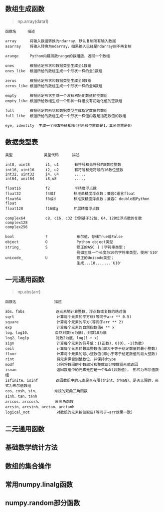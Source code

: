 ## 数组生成函数
> np.array(data1)

    函数名     描述
    
    array      将输入数据转换为ndarray，默认复制所有输入数据
    asarray    将输入转换为ndarray，如果输入已经是ndarray则不再复制
    
    arange     Python内建函数range的数组版，返回一个数组
    
    ones       根据给定形状和数据类型生成全1数组  
    ones_like  根据所给的数组生成一个形状一样的全1数组
    
    zeros      根据给定形状和数据类型生成全0数组   
    zeros_like 根据所给的数组生成一个形状一样的全0数组
    
    empty      根据给定形状生成一个没有初始化数值的空数组  
    empty_like 根据所给数组生成一个形状一样但没有初始化值的空数组
    
    full       根据给定的形状和数据类型生成指定数值的数组
    full_like  根据所给的数组生成一个形状一样但内容是指定数值的数组
    
    eye, identity  生成一个NXN特征矩阵(对角线位置都是1，其余位置是0)
## 数据类型表
    类型              类型代码      描述
    
    int8, uint8       i1, u1       有符号和无符号的8数位整数
    int16, uint16     i2, u2       有符号和无符号的16数位整数
    int32, uint32     i4, u4       .....
    int64, unit64     i8,u8        .....
    
    float16           f2           半精度浮点数
    float32           f4或f        标准单精度浮点数；兼容C语言float
    float64           f8或d        标准双精度浮点数；兼容C double和Python float
    float128          f16或g       扩展精度浮点数   
    
    complex64         c8, c16, c32 分别基于32位、64、128位浮点数的复数
    complex128        
    complex256
    
    bool              ?             布尔值，存储True或False
    object            O             Python object类型
    string_           S             修正的ASC 丨丨字符串类型；
                                    例如生成一个长度为10的字符串类型，使用'S10'
    unicode_          U             修正的Unicode类型；
                                    生成...10...,...'U10'                                                   
## 一元通用函数
> np.abs(arr)

    函数名                 描述
    
    abs、fabs              逐元素地计算整数、浮点数或复数的绝对值
    sqrt                   计算每个元素的平方根(等同于arr ** 0.5) 
    square                 计算每个元素的平方(等同于arr ** 2)
    exp                    计算每个元素的自然指数值e ** x
    log、log10、           自然对数(e为底）、对数10为底
    log2、log1p            对数2为底、log(1 + x)
    sign                   计算每个元素的符号值：1(正数)、0(0)、-1(负数)
    ceil                   计算每个元素的最高整数值(即大于等于给定数值的最小整数)
    floor                  计算每个元素的最小整数值(即小于等于给定数值的最大整数)
    rint                   将元素保留到整数位，并保持dtype
    modf                   分别将数组的小数部分和整数部分按数组形式返回
    isnan                  返回数组中的元素是否是一个NaN(非数值)， 形式为布尔值数组
    isfinite、isinf        返回数组中的元素是否有限(非int、非NaN)、是否无限的，形式为布尔值数组
    cos、cosh、sin、       常规的双曲三角函数
    sinh、tan、tanh
    arccos、arccosh、      反三角函数
    arcsin、arcsinh、arctan、arctanh
    logical_not            对数组的元素按位取反(等同于~arr效果一致) 
## 二元通用函数

## 基础数学统计方法

## 数组的集合操作

## 常用numpy.linalg函数

## numpy.random部分函数
